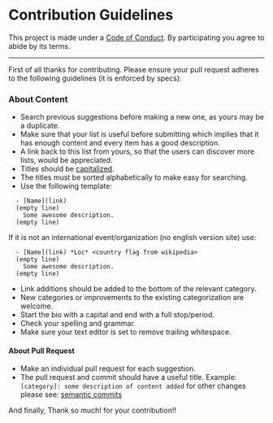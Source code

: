# Contribution Guidelines
This project is made under a [Code of
Conduct](https://github.com/cristianoliveira/awesome4girls/blob/master/CODE_OF_CONDUCT.md). By participating you agree to abide by its terms.

----

First of all thanks for contributing.
Please ensure your pull request adheres to the following guidelines (it is enforced by specs):

### About Content

  - Search previous suggestions before making a new one, as yours may be a duplicate.
  - Make sure that your list is useful before submitting which implies that it has enough content and every item has a good description.
  - A link back to this list from yours, so that the users can discover more lists, would be appreciated.
  - Titles should be [capitalized](http://grammar.yourdictionary.com/capitalization/rules-for-capitalization-in-titles.html).
  - The titles must be sorted alphabetically to make easy for searching.
  - Use the following template:

```
  - [Name](link)
  (empty line)
    Some awesome description.
  (empty line)
```

If it is not an international event/organization (no english version site) use:

```
  - [Name](link) *Loc* <country flag from wikipedia>
  (empty line)
    Some awesome description.
  (empty line)  
```

- Link additions should be added to the bottom of the relevant category.
- New categories or improvements to the existing categorization are welcome.
- Start the bio with a capital and end with a full stop/period.
- Check your spelling and grammar.
- Make sure your text editor is set to remove trailing whitespace.

#### About Pull Request

- Make an individual pull request for each suggestion.
- The pull request and commit should have a useful title.
Example: `[category]: some description of content added` for other changes please see: [semantic commits](http://seesparkbox.com/foundry/semantic_commit_messages)

And finally, Thank so much! for your contribution!!
